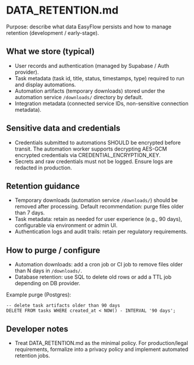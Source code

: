 # DATA_RETENTION.md

Purpose: describe what data EasyFlow persists and how to manage retention (development / early-stage).

## What we store (typical)

- User records and authentication (managed by Supabase / Auth provider).
- Task metadata (task id, title, status, timestamps, type) required to run and display automations.
- Automation artifacts (temporary downloads) stored under the automation service `/downloads/` directory by default.
- Integration metadata (connected service IDs, non-sensitive connection metadata).

## Sensitive data and credentials

- Credentials submitted to automations SHOULD be encrypted before transit. The automation worker supports decrypting AES-GCM encrypted credentials via CREDENTIAL_ENCRYPTION_KEY.
- Secrets and raw credentials must not be logged. Ensure logs are redacted in production.

## Retention guidance

- Temporary downloads (automation service `/downloads/`) should be removed after processing. Default recommendation: purge files older than 7 days.
- Task metadata: retain as needed for user experience (e.g., 90 days), configurable via environment or admin UI.
- Authentication logs and audit trails: retain per regulatory requirements.

## How to purge / configure

- Automation downloads: add a cron job or CI job to remove files older than N days in `/downloads/`.
- Database retention: use SQL to delete old rows or add a TTL job depending on DB provider.

Example purge (Postgres):

```
-- delete task artifacts older than 90 days
DELETE FROM tasks WHERE created_at < NOW() - INTERVAL '90 days';
```

## Developer notes

- Treat DATA_RETENTION.md as the minimal policy. For production/legal requirements, formalize into a privacy policy and implement automated retention jobs.
